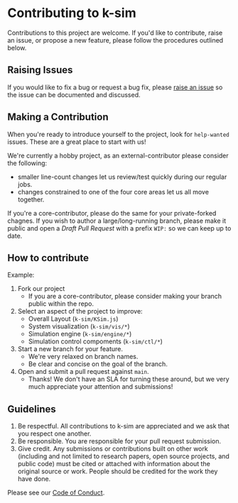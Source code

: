 # Contributing to k-sim

Contributions to this project are welcome.  If you'd like to contribute, raise an issue, or propose a new feature, please follow the procedures outlined below.

## Raising Issues

If you would like to fix a bug or request a bug fix, please [raise an issue](../../issues) so the issue can be documented and discussed.

## Making a Contribution

When you're ready to introduce yourself to the project, look for `help-wanted` issues. These are a great place to start with us!

We're currently a hobby project, as an external-contributor please consider the following:
- smaller line-count changes let us review/test quickly during our regular jobs.
- changes constrained to one of the four core areas let us all move together.

If you're a core-contributor, please do the same for your private-forked chagnes.
If you wish to author a large/long-running branch, please make it public and open a _Draft Pull Request_ with a prefix `WIP:` so we can keep up to date.

## How to contribute
Example:
1. Fork our project
    - If you are a core-contributor, please consider making your branch public within the repo.
1. Select an aspect of the project to improve:
    - Overall Layout (`k-sim/KSim.js`)
    - System visualization (`k-sim/vis/*`)
    - Simulation engine (`k-sim/engine/*`)
    - Simulation control compoments (`k-sim/ctl/*`)
1. Start a new branch for your feature.  
    - We're very relaxed on branch names.  
    - Be clear and concise on the goal of the branch.
1. Open and submit a pull request against `main`.
    - Thanks!  We don't have an SLA for turning these around, but we very much appreciate your attention and submissions!


## Guidelines
1. Be respectful.  All contributions to k-sim are appreciated and we ask that you respect one another.
2. Be responsible. You are responsible for your pull request submission.
3. Give credit.  Any submissions or contributions built on other work (including and not limited to research papers, open source projects, and public code) must be cited or attached with information about the original source or work.  People should be credited for the work they have done.

Please see our [Code of Conduct](./.github/CODE_OF_CONDUCT.md).
